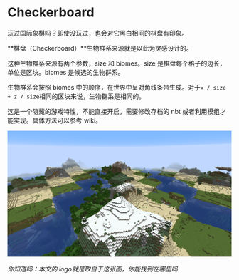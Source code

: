 # Checkerboard

玩过国际象棋吗？即使没玩过，也会对它黑白相间的棋盘有印象。

**棋盘（Checkerboard）**生物群系来源就是以此为灵感设计的。

这种生物群系来源有两个参数，size 和 biomes。size 是棋盘每个格子的边长，单位是区块。biomes 是候选的生物群系。

生物群系会按照 biomes 中的顺序，在世界中呈对角线条带生成。对于`x / size + z / size`相同的区块来说，生物群系是相同的。

这是一个隐藏的游戏特性，不能直接开启，需要修改存档的 nbt 或者利用模组才能实现。具体方法可以参考 wiki。

![](../resources/checkerboard.png)

_你知道吗：本文的 logo就是取自于这张图，你能找到在哪里吗_


